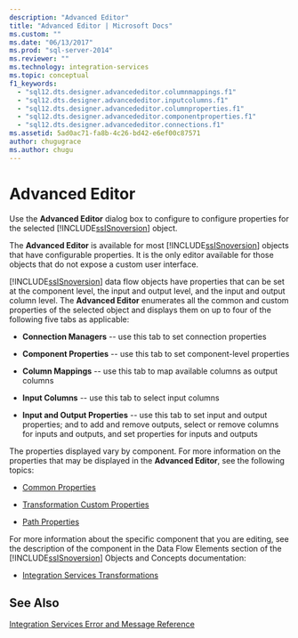 ```yaml
---
description: "Advanced Editor"
title: "Advanced Editor | Microsoft Docs"
ms.custom: ""
ms.date: "06/13/2017"
ms.prod: "sql-server-2014"
ms.reviewer: ""
ms.technology: integration-services
ms.topic: conceptual
f1_keywords: 
  - "sql12.dts.designer.advancededitor.columnmappings.f1"
  - "sql12.dts.designer.advancededitor.inputcolumns.f1"
  - "sql12.dts.designer.advancededitor.columnproperties.f1"
  - "sql12.dts.designer.advancededitor.componentproperties.f1"
  - "sql12.dts.designer.advancededitor.connections.f1"
ms.assetid: 5ad0ac71-fa8b-4c26-bd42-e6ef00c87571
author: chugugrace
ms.author: chugu
---
```

# Advanced Editor
  Use the **Advanced Editor** dialog box to configure to configure properties for the selected [!INCLUDE[ssISnoversion](../includes/ssisnoversion-md.md)] object.  
  
 The **Advanced Editor** is available for most [!INCLUDE[ssISnoversion](../includes/ssisnoversion-md.md)] objects that have configurable properties. It is the only editor available for those objects that do not expose a custom user interface.  
  
 [!INCLUDE[ssISnoversion](../includes/ssisnoversion-md.md)] data flow objects have properties that can be set at the component level, the input and output level, and the input and output column level. The **Advanced Editor** enumerates all the common and custom properties of the selected object and displays them on up to four of the following five tabs as applicable:  
  
-   **Connection Managers** -- use this tab to set connection properties  
  
-   **Component Properties** -- use this tab to set component-level properties  
  
-   **Column Mappings** -- use this tab to map available columns as output columns  
  
-   **Input Columns** -- use this tab to select input columns  
  
-   **Input and Output Properties** -- use this tab to set input and output properties; and to add and remove outputs, select or remove columns for inputs and outputs, and set properties for inputs and outputs  
  
 The properties displayed vary by component. For more information on the properties that may be displayed in the **Advanced Editor**, see the following topics:  
  
-   [Common Properties](../../2014/integration-services/common-properties.md)  
  
-   [Transformation Custom Properties](data-flow/transformations/transformation-custom-properties.md)  
  
-   [Path Properties](../../2014/integration-services/path-properties.md)  
  
 For more information about the specific component that you are editing, see the description of the component in the Data Flow Elements section of the [!INCLUDE[ssISnoversion](../includes/ssisnoversion-md.md)] Objects and Concepts documentation:  
  
-   [Integration Services Transformations](data-flow/transformations/integration-services-transformations.md)  
  
## See Also  
 [Integration Services Error and Message Reference](../../2014/integration-services/integration-services-error-and-message-reference.md)  
  
  
